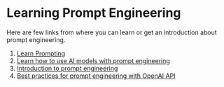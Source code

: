 # Learning Prompt Engineering
Here are few links from where you can learn or get an introduction about prompt engineering.
1. [Learn Prompting](https://learnprompting.org/)
2. [Learn how to use AI models with prompt engineering](https://microsoft.github.io/prompt-engineering/)
3. [Introduction to prompt engineering](https://learn.microsoft.com/en-us/azure/cognitive-services/openai/concepts/prompt-engineering)
4. [Best practices for prompt engineering with OpenAI API](https://help.openai.com/en/articles/6654000-best-practices-for-prompt-engineering-with-openai-api)
